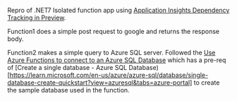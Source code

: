 Repro of .NET7 Isolated function app using [Application Insights Dependency Tracking in Preview](https://learn.microsoft.com/en-us/azure/azure-functions/dotnet-isolated-in-process-differences#execution-mode-comparison-table).

Function1 does a simple post request to google and returns the response body.

Function2 makes a simple query to Azure SQL server. Followed the [Use Azure Functions to connect to an Azure SQL Database](https://learn.microsoft.com/en-us/azure/azure-functions/functions-scenario-database-table-cleanup) which has a pre-req of [Create a single database - Azure SQL Database)[https://learn.microsoft.com/en-us/azure/azure-sql/database/single-database-create-quickstart?view=azuresql&tabs=azure-portal] to create the sample database used in the function. 
